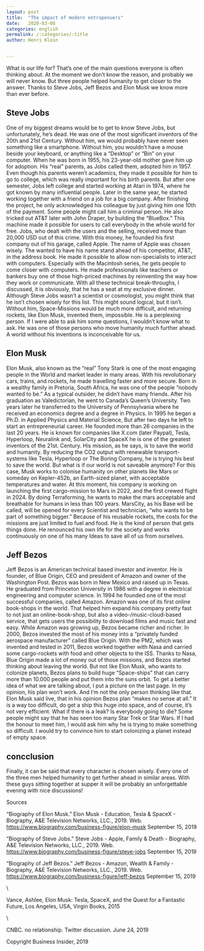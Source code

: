 ```yaml
---
layout: post
title:  "The impact of modern entropenuers"
date:   2020-03-08
categories: english
permalink: /:categories/:title
author: Henri Klein


---
```


What is our life for? That’s one of the main questions everyone is often thinking about. At the moment we don’t know the reason, and probably we will never know. But three people helped humanity to get closer to the answer. Thanks to Steve Jobs, Jeff Bezos and Elon Musk we know more than ever before.

## Steve Jobs

One of my biggest dreams would be to get to know Steve Jobs, but unfortunately, he’s dead. He was one of the most significant inventors of the 20th and 21st Century. Without him, we would probably have never seen something like a smartphone. Without him, you wouldn’t have a mouse beside your keyboard, or anything like a “Desktop” or “Bin” on your computer. When he was born in 1955, his 23-year-old mother gave him up for adoption. His “real” parents, as Jobs called them, adopted him in 1957. Even though his parents weren’t academics, they made it possible for him to go to college, which was really important for his birth parents. But after one semester, Jobs left college and started working at Atari in 1974, where he got known by many influential people. Later in the same year, he started working together with a friend on a job for a big company. After finishing the project, he only acknowledged his colleague by just giving him one 10th of the payment. Some people might call him a criminal person. He also tricked out AT&T later with John Draper, by building the “BlueBox.” This machine made it possible for users to call everybody in the whole world for free. Jobs, who dealt with the users and the selling, received more than 20,000 USD out of this crime. With this money, he founded his first company out of his garage, called Apple. The name of Apple was chosen wisely. The wanted to have his name stand ahead of his competitor, AT&T, in the address book. He made it possible to allow non-specialists to interact with computers. Especially with the Macintosh series, he gets people to come closer with computers. He made professionals like teachers or bankers buy one of those high-priced machines by reinventing the way how they work or communicate. With all these technical break-throughs, I discussed, it is obviously, that he has a seat at my exclusive dinner. Although Steve Jobs wasn’t a scientist or cosmologist, you might think that he isn’t chosen wisely for this list. This might sound logical, but it isn’t. Without him, Space-Missions would be much more difficult, and returning rockets, like Elon Musk, invented them, impossible. He is a perplexing person. If I were able to ask him some questions, I wouldn’t know what to ask. He was one of those persons who move humanity much further ahead. A world without his inventions is inconceivable for us.

## Elon Musk

Elon Musk, also known as the “real” Tony Stark is one of the most engaging people in the World and market leader in many areas. With his revolutionary cars, trains, and rockets, he made travelling faster and more secure. Born in a wealthy family in Pretoria, South Africa, he was one of the people “nobody wanted to be.” As a typical outsider, he didn’t have many friends. After his graduation as Valedictorian, he went to Canada’s Queen’s University. Two years later he transferred to the University of Pennsylvania where he received an economics degree and a degree in Physics. In 1995 he began a Ph.D. in Applied Physics and Material Science, But after two days he left to start an entrepreneurial career. He founded more than 26 companies in the last 20 years. He is known for companies like X.com (later Paypal), Tesla, Hyperloop, Neuralink and, SolarCity and SpaceX he is one of the greatest inventors of the 21st. Century. His mission, as he says, is to save the world and humanity. By reducing the CO2 output with renewable transport-systems like Tesla, Hyperloop or The Boring Company, he is trying his best to save the world. But what is if our world is not saveable anymore? For this case, Musk works to colonise humanity on other planets like Mars or someday on Kepler-452b, an Earth-sized planet, with acceptable temperatures and water. At this moment, his company is working on launching the first cargo-mission to Mars in 2022, and the first crewed flight in 2024. By doing Terraforming, he wants to make the mars acceptable and breathable for humans in less than 100 years. MarsCity, as his Base will be called, will be opened for every Scientist and technician, “who wants to be part of something bigger.” Because of his reusable rockets, the costs for the missions are just limited to fuel and food. He is the kind of person that gets things done. He renounced his own life for the society and works continuously on one of his many Ideas to save all of us from ourselves.

## Jeff Bezos

Jeff Bezos is an American technical based investor and inventor. He is founder, of Blue Origin, CEO and president of Amazon and owner of the Washington Post. Bezos was born in New Mexico and raised up in Texas. He graduated from Princeton University in 1986 with a degree in electrical engineering and computer science. In 1994 he founded one of the most successful companies, called Amazon. Amazon was one of its first online book-shops in the world. That helped him expand his company pretty fast to not just an online-book-shop, but also a video-/music-cloud-based service, that gets users the possibility to download films and music fast and easy. While Amazon was growing up, Bezos became richer and richer. In 2000, Bezos invested the most of his money into a “privately funded aerospace manufacturer” called Blue Origin. With the PM2, which was invented and tested in 2011, Bezos worked together with Nasa and carried some cargo-rockets with food and other objects to the ISS. Thanks to Nasa, Blue Origin made a lot of money out of those missions, and Bezos started thinking about leaving the world. But not like Elon Musk, who wants to colonize planets, Bezos plans to build huge “Space-ships” that can carry more than 10.000 people and put them into the suns orbit. To get a better idea of what we are talking about, I put a picture on the last page. In my opinion, his plan won’t work. And I’m not the only person thinking like that. Elon Musk said live, that in his opinion Bezos plan “makes no sense at all.” It is a way too difficult, do get a ship this huge into space, and of course, it’s not very efficient. What if there is a leak? Is everybody going to die? Some people might say that he has seen too many Star Trek or Star Wars. If I had the honour to meet him, I would ask him why he is trying to make something so difficult. I would try to convince him to start colonizing a planet instead of empty space.

## concclusion

Finally, it can be said that every character is chosen wisely. Every one of the three men helped humanity to get further ahead in similar areas. With these guys sitting together at supper it will be probably an unforgettable evening with nice discussions!







Sources

“Biography of Elon Musk.” Elon Musk - Education, Tesla & SpaceX - Biography, A&E Television Networks, LLC., 2019. Web. <https://www.biography.com/business-figure/elon-musk> September 15, 2019



“Biography of Steve Jobs.” Steve Jobs - Apple, Family & Death - Biography, A&E Television Networks, LLC., 2019. Web. <https://www.biography.com/business-figure/steve-jobs> September 15, 2019



“Biography of Jeff Bezos.” Jeff Bezos - Amazon, Wealth & Family - Biography, A&E Television Networks, LLC., 2019. Web. <https://www.biography.com/business-figure/jeff-bezos> September 15, 2019

\

Vance, Ashlee, Elon Musk: Tesla, SpaceX, and the Quest for a Fantastic Future, Los Angeles, USA, Virgin Books, 2015

\

CNBC. no relationship. Twitter discussion. June 24, 2019 

Copyright Business Insider, 2019